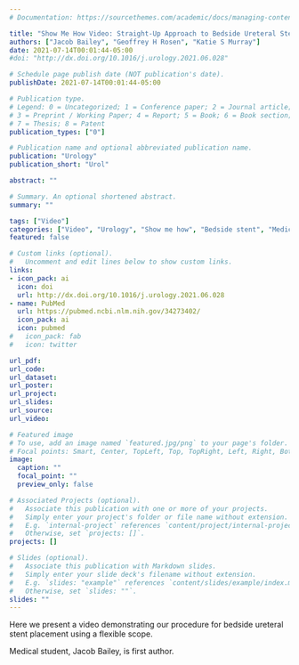 ```yaml
---
# Documentation: https://sourcethemes.com/academic/docs/managing-content/

title: "Show Me How Video: Straight-Up Approach to Bedside Ureteral Stents"
authors: ["Jacob Bailey", "Geoffrey H Rosen", "Katie S Murray"]
date: 2021-07-14T00:01:44-05:00
#doi: "http://dx.doi.org/10.1016/j.urology.2021.06.028"

# Schedule page publish date (NOT publication's date).
publishDate: 2021-07-14T00:01:44-05:00

# Publication type.
# Legend: 0 = Uncategorized; 1 = Conference paper; 2 = Journal article;
# 3 = Preprint / Working Paper; 4 = Report; 5 = Book; 6 = Book section;
# 7 = Thesis; 8 = Patent
publication_types: ["0"]

# Publication name and optional abbreviated publication name.
publication: "Urology"
publication_short: "Urol"

abstract: ""

# Summary. An optional shortened abstract.
summary: ""

tags: ["Video"]
categories: ["Video", "Urology", "Show me how", "Bedside stent", "Medical student first author", "Medical student", "Mentor"]
featured: false

# Custom links (optional).
#   Uncomment and edit lines below to show custom links.
links:
- icon_pack: ai
  icon: doi
  url: http://dx.doi.org/10.1016/j.urology.2021.06.028
- name: PubMed
  url: https://pubmed.ncbi.nlm.nih.gov/34273402/
  icon_pack: ai
  icon: pubmed
#   icon_pack: fab
#   icon: twitter

url_pdf:
url_code:
url_dataset:
url_poster:
url_project:
url_slides:
url_source:
url_video:

# Featured image
# To use, add an image named `featured.jpg/png` to your page's folder.
# Focal points: Smart, Center, TopLeft, Top, TopRight, Left, Right, BottomLeft, Bottom, BottomRight.
image:
  caption: ""
  focal_point: ""
  preview_only: false

# Associated Projects (optional).
#   Associate this publication with one or more of your projects.
#   Simply enter your project's folder or file name without extension.
#   E.g. `internal-project` references `content/project/internal-project/index.md`.
#   Otherwise, set `projects: []`.
projects: []

# Slides (optional).
#   Associate this publication with Markdown slides.
#   Simply enter your slide deck's filename without extension.
#   E.g. `slides: "example"` references `content/slides/example/index.md`.
#   Otherwise, set `slides: ""`.
slides: ""
---
```


Here we present a video demonstrating our procedure for bedside ureteral stent placement using a flexible scope. 

Medical student, Jacob Bailey, is first author. 